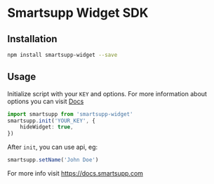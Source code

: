 # Smartsupp Widget SDK

## Installation

```bash
npm install smartsupp-widget --save
```

## Usage

Initialize script with your `KEY` and options. For more information about options you can visit [Docs](https://docs.smartsupp.com/chat-box/configuration/)

```typescript
import smartsupp from 'smartsupp-widget'
smartsupp.init('YOUR_KEY', {
	hideWidget: true,
})
```

After `init`, you can use api, eg:

```typescript
smartsupp.setName('John Doe')
```

For more info visit https://docs.smartsupp.com
